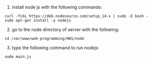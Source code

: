 1. install node js with the following commands:
```
curl -fsSL https://deb.nodesource.com/setup_14.x | sudo -E bash -
sudo apt-get install -y nodejs
```
2. go to the node directory of server with the following:
```
cd /var/www/web-programming/HW1/node
```
3. type the following command to run nodejs:
```
node main.js
```
